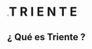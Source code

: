 #  <img src="C:\Users\pablo\Desktop\IRONHACK\Triente-Final-Project\Images\Logo\Triente logo.jpg" style="zoom:25%;" />T    R    I    E    N    T    E   

## ¿ Qué es Triente ?


